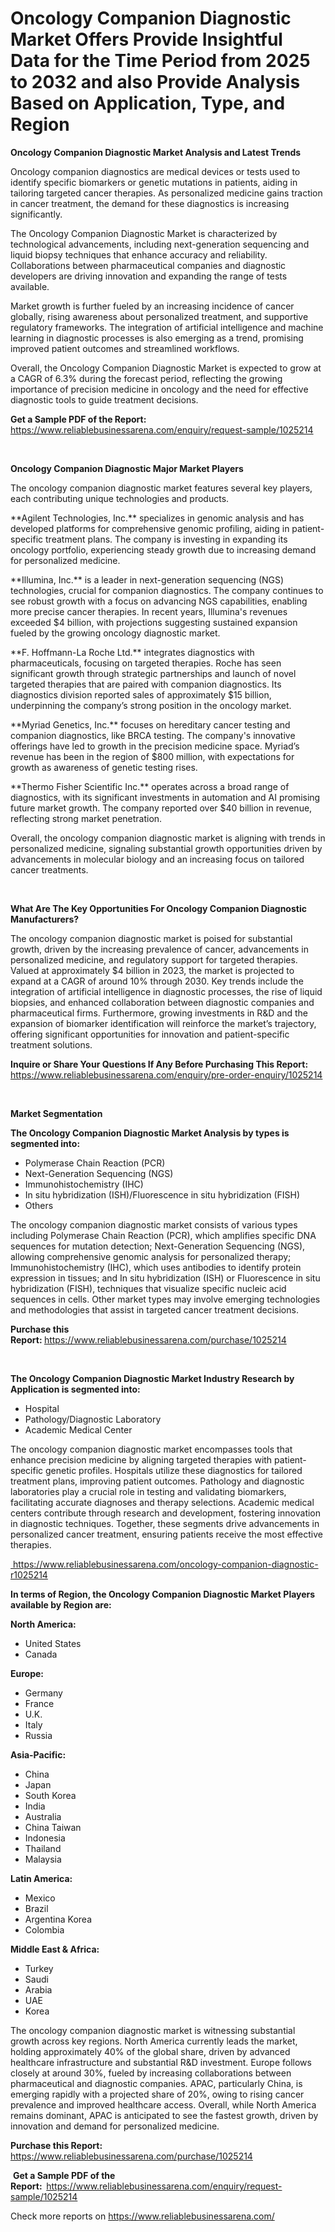 <p><h1>Oncology Companion Diagnostic Market Offers Provide Insightful Data for the Time Period from 2025 to 2032 and also Provide Analysis Based on Application, Type, and Region</h1></p><p><strong>Oncology Companion Diagnostic Market Analysis and Latest Trends</strong></p>
<p><p>Oncology companion diagnostics are medical devices or tests used to identify specific biomarkers or genetic mutations in patients, aiding in tailoring targeted cancer therapies. As personalized medicine gains traction in cancer treatment, the demand for these diagnostics is increasing significantly. </p><p>The Oncology Companion Diagnostic Market is characterized by technological advancements, including next-generation sequencing and liquid biopsy techniques that enhance accuracy and reliability. Collaborations between pharmaceutical companies and diagnostic developers are driving innovation and expanding the range of tests available. </p><p>Market growth is further fueled by an increasing incidence of cancer globally, rising awareness about personalized treatment, and supportive regulatory frameworks. The integration of artificial intelligence and machine learning in diagnostic processes is also emerging as a trend, promising improved patient outcomes and streamlined workflows. </p><p>Overall, the Oncology Companion Diagnostic Market is expected to grow at a CAGR of 6.3% during the forecast period, reflecting the growing importance of precision medicine in oncology and the need for effective diagnostic tools to guide treatment decisions.</p></p>
<p><strong>Get a Sample PDF of the Report:&nbsp;</strong> <a href="https://www.reliablebusinessarena.com/enquiry/request-sample/1025214?utm_campaign=2990&utm_medium=2&utm_source=Github&utm_content=ia&utm_term=06032025&utm_id=oncology-companion-diagnostic">https://www.reliablebusinessarena.com/enquiry/request-sample/1025214</a></p>
<p>&nbsp;</p>
<p><strong>Oncology Companion Diagnostic Major Market Players</strong></p>
<p><p>The oncology companion diagnostic market features several key players, each contributing unique technologies and products. </p><p>**Agilent Technologies, Inc.** specializes in genomic analysis and has developed platforms for comprehensive genomic profiling, aiding in patient-specific treatment plans. The company is investing in expanding its oncology portfolio, experiencing steady growth due to increasing demand for personalized medicine.</p><p>**Illumina, Inc.** is a leader in next-generation sequencing (NGS) technologies, crucial for companion diagnostics. The company continues to see robust growth with a focus on advancing NGS capabilities, enabling more precise cancer therapies. In recent years, Illumina's revenues exceeded $4 billion, with projections suggesting sustained expansion fueled by the growing oncology diagnostic market.</p><p>**F. Hoffmann-La Roche Ltd.** integrates diagnostics with pharmaceuticals, focusing on targeted therapies. Roche has seen significant growth through strategic partnerships and launch of novel targeted therapies that are paired with companion diagnostics. Its diagnostics division reported sales of approximately $15 billion, underpinning the company’s strong position in the oncology market.</p><p>**Myriad Genetics, Inc.** focuses on hereditary cancer testing and companion diagnostics, like BRCA testing. The company's innovative offerings have led to growth in the precision medicine space. Myriad’s revenue has been in the region of $800 million, with expectations for growth as awareness of genetic testing rises.</p><p>**Thermo Fisher Scientific Inc.** operates across a broad range of diagnostics, with its significant investments in automation and AI promising future market growth. The company reported over $40 billion in revenue, reflecting strong market penetration.</p><p>Overall, the oncology companion diagnostic market is aligning with trends in personalized medicine, signaling substantial growth opportunities driven by advancements in molecular biology and an increasing focus on tailored cancer treatments.</p></p>
<p>&nbsp;</p>
<p><strong>What Are The Key Opportunities For Oncology Companion Diagnostic Manufacturers?</strong></p>
<p><p>The oncology companion diagnostic market is poised for substantial growth, driven by the increasing prevalence of cancer, advancements in personalized medicine, and regulatory support for targeted therapies. Valued at approximately $4 billion in 2023, the market is projected to expand at a CAGR of around 10% through 2030. Key trends include the integration of artificial intelligence in diagnostic processes, the rise of liquid biopsies, and enhanced collaboration between diagnostic companies and pharmaceutical firms. Furthermore, growing investments in R&D and the expansion of biomarker identification will reinforce the market’s trajectory, offering significant opportunities for innovation and patient-specific treatment solutions.</p></p>
<p><strong>Inquire or Share Your Questions If Any Before Purchasing This Report:</strong> <a href="https://www.reliablebusinessarena.com/enquiry/pre-order-enquiry/1025214?utm_campaign=2990&utm_medium=2&utm_source=Github&utm_content=ia&utm_term=06032025&utm_id=oncology-companion-diagnostic">https://www.reliablebusinessarena.com/enquiry/pre-order-enquiry/1025214</a></p>
<p>&nbsp;</p>
<p><strong>Market Segmentation</strong></p>
<p><strong>The Oncology Companion Diagnostic Market Analysis by types is segmented into:</strong></p>
<p><ul><li>Polymerase Chain Reaction (PCR)</li><li>Next-Generation Sequencing (NGS)</li><li>Immunohistochemistry (IHC)</li><li>In situ hybridization (ISH)/Fluorescence in situ hybridization (FISH)</li><li>Others</li></ul></p>
<p><p>The oncology companion diagnostic market consists of various types including Polymerase Chain Reaction (PCR), which amplifies specific DNA sequences for mutation detection; Next-Generation Sequencing (NGS), allowing comprehensive genomic analysis for personalized therapy; Immunohistochemistry (IHC), which uses antibodies to identify protein expression in tissues; and In situ hybridization (ISH) or Fluorescence in situ hybridization (FISH), techniques that visualize specific nucleic acid sequences in cells. Other market types may involve emerging technologies and methodologies that assist in targeted cancer treatment decisions.</p></p>
<p><strong>Purchase this Report:&nbsp;</strong><a href="https://www.reliablebusinessarena.com/purchase/1025214?utm_campaign=2990&utm_medium=2&utm_source=Github&utm_content=ia&utm_term=06032025&utm_id=oncology-companion-diagnostic">https://www.reliablebusinessarena.com/purchase/1025214</a></p>
<p>&nbsp;</p>
<p><strong>The Oncology Companion Diagnostic Market Industry Research by Application is segmented into:</strong></p>
<p><ul><li>Hospital</li><li>Pathology/Diagnostic Laboratory</li><li>Academic Medical Center</li></ul></p>
<p><p>The oncology companion diagnostic market encompasses tools that enhance precision medicine by aligning targeted therapies with patient-specific genetic profiles. Hospitals utilize these diagnostics for tailored treatment plans, improving patient outcomes. Pathology and diagnostic laboratories play a crucial role in testing and validating biomarkers, facilitating accurate diagnoses and therapy selections. Academic medical centers contribute through research and development, fostering innovation in diagnostic techniques. Together, these segments drive advancements in personalized cancer treatment, ensuring patients receive the most effective therapies.</p></p>
<p><a href="https://www.reliablebusinessarena.com/oncology-companion-diagnostic-r1025214?utm_campaign=2990&utm_medium=2&utm_source=Github&utm_content=ia&utm_term=06032025&utm_id=oncology-companion-diagnostic">&nbsp;https://www.reliablebusinessarena.com/oncology-companion-diagnostic-r1025214</a></p>
<p><strong>In terms of Region, the Oncology Companion Diagnostic Market Players available by Region are:</strong></p>
<p>
    <p> <strong> North America: </strong>
        <ul>
            <li>United States</li>
            <li>Canada</li>
        </ul>
        </p> 
    <p> <strong> Europe: </strong>
        <ul>
            <li>Germany</li>
            <li>France</li>
            <li>U.K.</li>
            <li>Italy</li>
            <li>Russia</li>
        </ul>
        </p> 
    <p> <strong> Asia-Pacific: </strong>
        <ul>
            <li>China</li>
            <li>Japan</li>
            <li>South Korea</li>
            <li>India</li>
            <li>Australia</li>
            <li>China Taiwan</li>
            <li>Indonesia</li>
            <li>Thailand</li>
            <li>Malaysia</li>
        </ul>
        </p> 
    <p> <strong> Latin America: </strong>
        <ul>
            <li>Mexico</li>
            <li>Brazil</li>
            <li>Argentina Korea</li>
            <li>Colombia</li>
        </ul>
        </p> 
    <p> <strong> Middle East & Africa: </strong>
        <ul>
            <li>Turkey</li>
            <li>Saudi</li>
            <li>Arabia</li>
            <li>UAE</li>
            <li>Korea</li>
        </ul>
    </p>
    </p>
<p><p>The oncology companion diagnostic market is witnessing substantial growth across key regions. North America currently leads the market, holding approximately 40% of the global share, driven by advanced healthcare infrastructure and substantial R&D investment. Europe follows closely at around 30%, fueled by increasing collaborations between pharmaceutical and diagnostic companies. APAC, particularly China, is emerging rapidly with a projected share of 20%, owing to rising cancer prevalence and improved healthcare access. Overall, while North America remains dominant, APAC is anticipated to see the fastest growth, driven by innovation and demand for personalized medicine.</p></p>
<p><strong>Purchase this Report: </strong><a href="https://www.reliablebusinessarena.com/purchase/1025214?utm_campaign=2990&utm_medium=2&utm_source=Github&utm_content=ia&utm_term=06032025&utm_id=oncology-companion-diagnostic">https://www.reliablebusinessarena.com/purchase/1025214</a></p>
<p>&nbsp;<strong>Get a Sample PDF of the Report:&nbsp;&nbsp;</strong><a href="https://www.reliablebusinessarena.com/enquiry/request-sample/1025214?utm_campaign=2990&utm_medium=2&utm_source=Github&utm_content=ia&utm_term=06032025&utm_id=oncology-companion-diagnostic">https://www.reliablebusinessarena.com/enquiry/request-sample/1025214</a></p>
<p><strong></strong></p>
<p>Check more reports on <a href="https://www.reliablebusinessarena.com/?utm_campaign=2990&utm_medium=2&utm_source=Github&utm_content=ia&utm_term=06032025&utm_id=oncology-companion-diagnostic">https://www.reliablebusinessarena.com/</a></p>